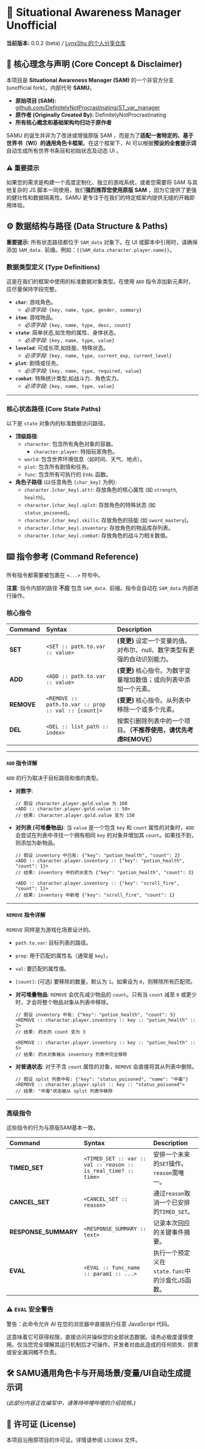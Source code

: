 # 🌟 Situational Awareness Manager Unofficial

**当前版本:** 0.0.2 (beta) / [LynxShu 的个人分享仓库](github.com/LynxShu/lynxshu.share)

## 📄 核心理念与声明 (Core Concept & Disclaimer)

本项目是 **Situational Awareness Manager (SAM)** 的一个非官方分支 (unofficial fork)，内部代号 **SAMU**。

*   **原始项目 (SAM):** [github.com/DefinitelyNotProcrastinating/ST_var_manager](https://github.com/DefinitelyNotProcrastinating/ST_var_manager)
*   **原作者 (Originally Created By):** DefinitelyNotProcrastinating
*   **所有核心概念和基础架构均归功于原作者**

SAMU 的诞生并非为了改进或增强原版 SAM ，而是为了**适配一套特定的、基于世界书（WI）的通用角色卡框架**。在这个框架下，AI 可以根据**预设的全套提示词**自动生成所有世界书条目和初始状态及动态 UI 。

### ⚠️ 重要提示

如果您的需求是构建一个高度定制化、独立的游戏系统，或者您需要将 SAM 与其他复杂的 JS 脚本一同使用，我们**强烈推荐您使用原版 SAM** ，因为它提供了更强的健壮性和数据隔离性。SAMU 更专注于在我们的特定框架内提供无缝的开箱即用体验。

## ⚙️ 数据结构与路径 (Data Structure & Paths)

**重要提示**: 所有状态路径都位于 `SAM_data` 对象下。在 UI 或脚本中引用时，请确保添加 `SAM_data.` 前缀。例如：`{{SAM_data.character.player.name}}`。

### **数据类型定义 (Type Definitions)**

这是在我们的框架中使用的标准数据对象类型。在使用 `ADD` 指令添加新元素时，应尽量保持字段完整。

*   **`char`**: 游戏角色。
    *   *必须字段*: `{key, name, type, gender, summary}`
*   **`item`**: 游戏物品。
    *   *必须字段*: `{key, name, type, desc, count}`
*   **`state`**: 简单状态,如生物的属性、身体状态。
    *   *必须字段*: `{key, name, type, value}`
*   **`leveled`**: 可成长项,如技能、特殊状态。
    *   *必须字段*: `{key, name, type, current_exp, current_level}`
*   **`plot`**: 剧情或任务。
    *   *必须字段*: `{key, name, type, required, value}`
*   **`combat`**: 特殊统计类型,如战斗力、角色实力。
    *   *必须字段*: `{key, name, type, value}`

---

### **核心状态路径 (Core State Paths)**

以下是 `state` 对象内的标准数据访问路径。

*   **顶级路径**:
    *   `character`: 包含所有角色对象的容器。
        *   `character.player`: 特指玩家角色。
    *   `world`: 包含世界环境信息（如时间、天气、地点）。
    *   `plot`: 包含所有剧情和任务。
    *   `func`: 包含所有可执行的 `EVAL` 函数。
*   **角色子路径** (以任意角色 `[char_key]` 为例):
    *   `character.[char_key].attr`: 存放角色的核心属性 (如 `strength`, `health`)。
    *   `character.[char_key].splst`: 存放角色的特殊状态 (如 `status_poisoned`)。
    *   `character.[char_key].skills`: 存放角色的技能 (如 `sword_mastery`)。
    *   `character.[char_key].inventory`: 存放角色的物品库存列表。
    *   `character.[char_key].combat`: 存放角色的战斗力相关数值。



## ⌨️ 指令参考 (Command Reference)

所有指令都需要被包裹在 `<...>` 符号中。

**注意**: 指令内部的路径 **不应** 包含 `SAM_data.` 前缀。指令会自动在 `SAM_data` 内部进行操作。

### **核心指令**

| Command | Syntax | Description |
| :--- | :--- | :--- |
| **SET** | `<SET :: path.to.var :: value>` | **(变更)** 设定一个变量的值。对布尔、null、数字类型有更强的自动识别能力。|
| **ADD** | `<ADD :: path.to.var :: value>` | **(变更)** 核心指令。为数字变量增加数值；或向列表中添加一个元素。 |
| **REMOVE** | `<REMOVE :: path.to.var :: prop :: val :: [count]>` | **(变更)** 核心指令。从列表中移除一个或多个元素。 |
| **DEL** | `<DEL :: list_path :: index>` | 按索引删除列表中的一个项目。**（不推荐使用，请优先考虑REMOVE）** |

---

#### **`ADD` 指令详解**

`ADD` 的行为取决于目标路径和值的类型。

*   **对数字**:
    ```
    // 假设 character.player.gold.value 为 100
    <ADD :: character.player.gold.value :: 50>
    // 结果: character.player.gold.value 变为 150
    ```

*   **对列表 (可堆叠物品)**:
    当 `value` 是一个包含 `key` 和 `count` 属性的对象时，`ADD` 会尝试在列表中寻找一个拥有相同 `key` 的对象并增加其 `count`。如果找不到，则添加为新物品。
    ```
    // 假设 inventory 中已有: {"key": "potion_health", "count": 2}
    <ADD :: character.player.inventory :: {"key": "potion_health", "count": 1}>
    // 结果: inventory 中的药水变为 {"key": "potion_health", "count": 3}

    <ADD :: character.player.inventory :: {"key": "scroll_fire", "count": 1}>
    // 结果: inventory 中新增 {"key": "scroll_fire", "count": 1}
    ```

---

#### **`REMOVE` 指令详解**

`REMOVE` 同样是为游戏化场景设计的。

*   `path.to.var`: 目标列表的路径。
*   `prop`: 用于匹配的属性名（通常是 `key`）。
*   `val`: 要匹配的属性值。
*   `[count]`: (可选) 要移除的数量，默认为 `1`。如果设为 `0`，则移除所有匹配项。

*   **对可堆叠物品**:
    `REMOVE` 会优先减少物品的 `count`。只有当 `count` 减至 `0` 或更少时，才会将整个物品对象从列表中移除。
    ```
    // 假设 inventory 中有: {"key": "potion_health", "count": 5}
    <REMOVE :: character.player.inventory :: key :: "potion_health" :: 2>
    // 结果: 药水的 count 变为 3

    <REMOVE :: character.player.inventory :: key :: "potion_health" :: 5>
    // 结果: 药水对象被从 inventory 列表中完全移除
    ```
*   **对普通状态**:
    对于不含 `count` 属性的对象，`REMOVE` 会直接将其从列表中删除。
    ```
    // 假设 splst 列表中有: {"key": "status_poisoned", "name": "中毒"}
    <REMOVE :: character.player.splst :: key :: "status_poisoned">
    // 结果: "中毒"状态被从 splst 列表中移除
    ```

---

### **高级指令**

这些指令的行为与原版SAM基本一致。

| Command | Syntax | Description |
| :--- | :--- | :--- |
| **TIMED_SET**| `<TIMED_SET :: var :: val :: reason :: is_real_time? :: time>` | 安排一个未来的`SET`操作。`reason`需唯一。 |
| **CANCEL_SET**| `<CANCEL_SET :: reason>` | 通过`reason`取消一个已安排的`TIMED_SET`。 |
| **RESPONSE_SUMMARY** | `<RESPONSE_SUMMARY :: text>` | 记录本次回应的关键事件摘要。 |
| **EVAL** | `<EVAL :: func_name :: param1 :: ...>` | 执行一个预定义在`state.func`中的沙盒化JS函数。 |

### ⚠️ `EVAL` 安全警告

警告：此命令允许 AI 在您的浏览器中直接执行任意 JavaScript 代码。

这意味着它可获得权限，直接访问并操纵您的全部状态数据。请务必极度谨慎使用。仅当您完全理解其运行机制后才可操作。开发者对由此造成的任何损失、损害或安全漏洞概不负责。

## 🛠️ SAMU通用角色卡与开局场景/变量/UI自动生成提示词

*(此部分内容正在编写中，请等待哔哩哔哩的介绍视频。)*

## 🧾 许可证 (License)

本项目沿用原项目的许可证。详情请参阅 `LICENSE` 文件。